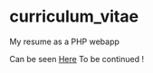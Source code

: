 # curriculum_vitae

My resume as a PHP webapp

Can be seen [Here](https://shielded-shelf-40378.herokuapp.com/?cv=dev_web)
To be continued !
